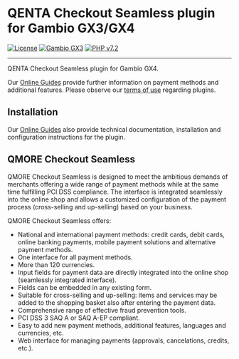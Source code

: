 # QENTA Checkout Seamless plugin for Gambio GX3/GX4

[![License](https://img.shields.io/badge/license-GPLv2-blue.svg)](https://raw.githubusercontent.com/qenta-cee/gambio-qcs/master/LICENSE)
[![Gambio GX3](https://img.shields.io/badge/Gambio_GX4-v4.0.2.0-green.svg)](https://www.gambio.de/)
[![PHP v7.2](https://img.shields.io/badge/php-v7.2-yellow.svg)](http://www.php.net)

----

QENTA Checkout Seamless plugin for Gambio GX4. 

Our [Online Guides](https://guides.qenta.com/) provide further information on payment methods and additional features. Please observe our [terms of use](https://guides.qenta.com/shop_plugins:info#terms_of_use) regarding plugins.

## Installation
Our [Online Guides](https://guides.qenta.com/shop_plugins:gambio_qcs:start "Installation details") also provide technical documentation, installation and configuration instructions for the plugin.


## QMORE Checkout Seamless
QMORE Checkout Seamless is designed to meet the ambitious demands of merchants offering a wide range of payment methods while at the same time fulfilling PCI DSS compliance. The interface is integrated seamlessly into the online shop and allows a customized configuration of the payment process (cross-selling and up-selling) based on your business. 

QMORE Checkout Seamless offers:
- National and international payment methods: credit cards, debit cards, online banking payments, mobile payment solutions and alternative payment methods.
- One interface for all payment methods.
- More than 120 currencies.
- Input fields for payment data are directly integrated into the online shop (seamlessly integrated interface).
- Fields can be embedded in any existing form.
- Suitable for cross-selling and up-selling: items and services may be added to the shopping basket also after entering the payment data.
- Comprehensive range of effective fraud prevention tools.
- PCI DSS 3 SAQ A or SAQ A-EP compliant.
- Easy to add new payment methods, additional features, languages and currencies, etc.
- Web interface for managing payments (approvals, cancelations, credits, etc.).
